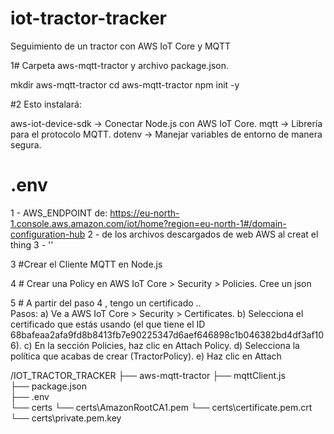 # iot-tractor-tracker
Seguimiento de un tractor con AWS IoT Core y  MQTT

1# Carpeta  aws-mqtt-tractor y archivo package.json.

mkdir aws-mqtt-tractor
cd aws-mqtt-tractor
npm init -y

#2 Esto instalará:

aws-iot-device-sdk → Conectar Node.js con AWS IoT Core.
mqtt → Librería para el protocolo MQTT.
dotenv → Manejar variables de entorno de manera segura.

# .env
1 - AWS_ENDPOINT de: https://eu-north-1.console.aws.amazon.com/iot/home?region=eu-north-1#/domain-configuration-hub
2 - de los archivos descargados de web AWS al creat el thing 
3 -                            '' 

3 #Crear el Cliente MQTT en Node.js

4 # Crear una Policy en AWS IoT Core > Security > Policies.
    Cree un json 

5 # A partir del paso 4 , tengo un certificado ..  
     Pasos:
    a) Ve a AWS IoT Core > Security > Certificates.
    b) Selecciona el certificado que estás usando (el que tiene el ID 68bafeaa2afa9fd8b8413fb7e90225347d6aef646898c1b046382bd4df3af106).
    c) En la sección Policies, haz clic en Attach Policy.
    d) Selecciona la política que acabas de crear (TractorPolicy).
    e) Haz clic en Attach


/IOT_TRACTOR_TRACKER
├── aws-mqtt-tractor
├── mqttClient.js       
├── package.json        
├── .env                  
└── certs
    └── certs\AmazonRootCA1.pem 
    └── certs\certificate.pem.crt
    └── certs\private.pem.key